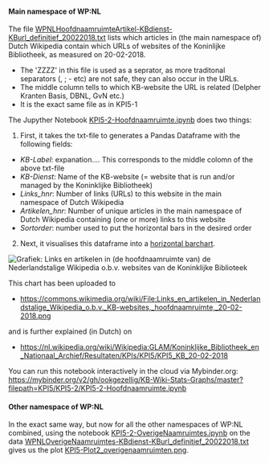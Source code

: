 #### Main namespace of WP:NL

The file [WPNLHoofdnaamruimteArtikel-KBdienst-KBurl_definitief_20022018.txt](WPNLHoofdnaamruimteArtikel-KBdienst-KBurl_definitief_20022018.txt) lists which articles in (the main namespace of) Dutch Wikipedia contain which URLs of websites of the Koninlijke Bibliotheek, as measured on 20-02-2018. 
* The 'ZZZZ' in this file is used as a seprator, as more traditonal separators (, ; - etc) are not safe, they can also occur in the URLs. 
* The middle column tells to which KB-website the URL is related (Delpher Kranten Basis, DBNL, GvN etc.)
* It is the exact same file as in KPI5-1

The Jupyther Notebook [KPI5-2-Hoofdnaamruimte.ipynb](KPI5-2-Hoofdnaamruimte.ipynb) does two things:  

1) First, it takes the txt-file to generates a Pandas Dataframe with the following fields: 

* _KB-Label_: expanation.... This corresponds to the middle colomn of the above txt-file  
* _KB-Dienst_: Name of the KB-website (= website that is run and/or managed by the Koninklijke Bibliotheek) 
* _Links_hnr_: Number of links (URLs) to this website in the main namespace of Dutch Wikipedia
* _Artikelen_hnr_: Number of unique articles in the main namespace of Dutch Wikipedia containing (one or more) links to this website 
* _Sortorder_: number used to put the horizontal bars in the desired order

2) Next, it visualises this dataframe into a [horizontal barchart](KPI5-Plot2_hoofdnaamruimte.png). 

![Grafiek: Links en artikelen in (de hoofdnaamruimte van) de Nederlandstalige Wikipedia o.b.v. websites van de Koninklijke Biblioteek](https://raw.githubusercontent.com/ookgezellig/KB-Wiki-Stats-Graphs/master/KPI5/KPI5-2/KPI5-Plot2_hoofdnaamruimte.png)

This chart has been uploaded to
* https://commons.wikimedia.org/wiki/File:Links_en_artikelen_in_Nederlandstalige_Wikipedia_o.b.v._KB-websites,_hoofdnaamruimte,_20-02-2018.png

and is further explained (in Dutch) on

* https://nl.wikipedia.org/wiki/Wikipedia:GLAM/Koninklijke_Bibliotheek_en_Nationaal_Archief/Resultaten/KPIs/KPI5/KPI5_KB_20-02-2018

You can run this notebook interactively in the cloud via Mybinder.org: https://mybinder.org/v2/gh/ookgezellig/KB-Wiki-Stats-Graphs/master?filepath=KPI5/KPI5-2/KPI5-2-Hoofdnaamruimte.ipynb

#### Other namespace of WP:NL
In the exact same way, but now for all the other namespaces of WP:NL combined, using the notebook [KPI5-2-OverigeNaamruimtes.ipynb](KPI5-2-OverigeNaamruimtes.ipynb) on the data [WPNLOverigeNaamruimtes-KBdienst-KBurl_definitief_20022018.txt](WPNLOverigeNaamruimtes-KBdienst-KBurl_definitief_20022018.txt) gives us the plot [KPI5-Plot2_overigenaamruimten.png](KPI5-Plot2_overigenaamruimten.png).
